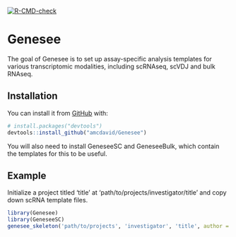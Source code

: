 
<!-- README.md is generated from README.Rmd. Please edit that file -->
<!-- badges: start -->

[![R-CMD-check](https://github.com/amcdavid/Genesee/workflows/R-CMD-check/badge.svg)](https://github.com/amcdavid/Genesee/actions)
<!-- badges: end -->

# Genesee

<!-- badges: start -->
<!-- badges: end -->

The goal of Genesee is to set up assay-specific analysis templates for
various transcriptomic modalities, including scRNAseq, scVDJ and bulk
RNAseq.

## Installation

You can install it from [GitHub](https://github.com/) with:

``` r
# install.packages("devtools")
devtools::install_github("amcdavid/Genesee")
```

You will also need to install GeneseeSC and GeneseeBulk, which contain
the templates for this to be useful.

## Example

Initialize a project titled ‘title’ at
‘path/to/projects/investigator/title’ and copy down scRNA template
files.

``` r
library(Genesee)
library(GeneseeSC)
genesee_skeleton('path/to/projects', 'investigator', 'title', author = 'Andrew', project_type = 'scRNA')
```
